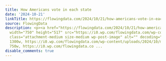 ```yaml
---
title: How Americans vote in each state
date: '2024-10-21'
linkTitle: https://flowingdata.com/2024/10/21/how-americans-vote-in-each-state/
source: FlowingData
description: <p><a href="https://flowingdata.com/2024/10/21/how-americans-vote-in-each-state/"><img
  width="750" height="517" src="https://i0.wp.com/flowingdata.com/wp-content/uploads/2024/10/method-voting.png?fit=750%2C517&amp;quality=100&amp;ssl=1"
  class="attachment-medium size-medium wp-post-image" alt="" decoding="async" srcset="https://i0.wp.com/flowingdata.com/wp-content/uploads/2024/10/method-voting.png?w=1300&amp;quality=100&amp;ssl=1
  1300w, https://i0.wp.com/flowingdata.com/wp-content/uploads/2024/10/method-voting.png?resize=750%2C517&amp;quality=100&amp;ssl=1
  750w, https://i0.wp.com/flowingdata.co ...
disable_comments: true
---
```

<p><a href="https://flowingdata.com/2024/10/21/how-americans-vote-in-each-state/"><img width="750" height="517" src="https://i0.wp.com/flowingdata.com/wp-content/uploads/2024/10/method-voting.png?fit=750%2C517&amp;quality=100&amp;ssl=1" class="attachment-medium size-medium wp-post-image" alt="" decoding="async" srcset="https://i0.wp.com/flowingdata.com/wp-content/uploads/2024/10/method-voting.png?w=1300&amp;quality=100&amp;ssl=1 1300w, https://i0.wp.com/flowingdata.com/wp-content/uploads/2024/10/method-voting.png?resize=750%2C517&amp;quality=100&amp;ssl=1 750w, https://i0.wp.com/flowingdata.co ...